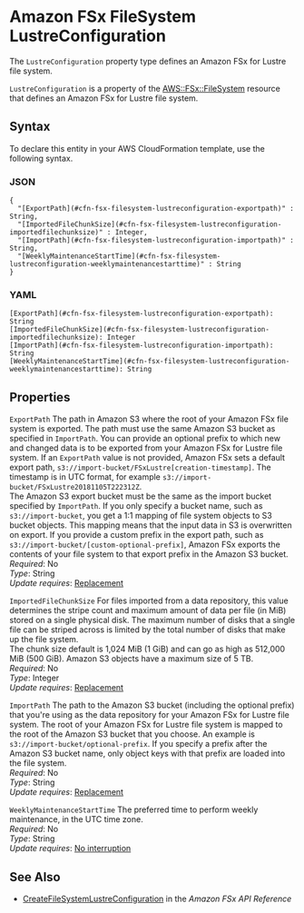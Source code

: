 # Amazon FSx FileSystem LustreConfiguration<a name="aws-properties-fsx-filesystem-lustreconfiguration"></a>

<a name="aws-properties-fsx-filesystem-lustreconfiguration-inheritance"></a>The `LustreConfiguration` property type defines an Amazon FSx for Lustre file system\. 

`LustreConfiguration` is a property of the [AWS::FSx::FileSystem](aws-resource-fsx-filesystem.md) resource that defines an Amazon FSx for Lustre file system\.

## Syntax<a name="aws-properties-fsx-filesystem-lustreconfiguration-syntax"></a>

To declare this entity in your AWS CloudFormation template, use the following syntax\.

### JSON<a name="aws-properties-fsx-filesystem-lustreconfiguration-syntax.json"></a>

```
{
  "[ExportPath](#cfn-fsx-filesystem-lustreconfiguration-exportpath)" : String,
  "[ImportedFileChunkSize](#cfn-fsx-filesystem-lustreconfiguration-importedfilechunksize)" : Integer,
  "[ImportPath](#cfn-fsx-filesystem-lustreconfiguration-importpath)" : String,
  "[WeeklyMaintenanceStartTime](#cfn-fsx-filesystem-lustreconfiguration-weeklymaintenancestarttime)" : String
}
```

### YAML<a name="aws-properties-fsx-filesystem-lustreconfiguration-syntax.yaml"></a>

```
[ExportPath](#cfn-fsx-filesystem-lustreconfiguration-exportpath): String
[ImportedFileChunkSize](#cfn-fsx-filesystem-lustreconfiguration-importedfilechunksize): Integer
[ImportPath](#cfn-fsx-filesystem-lustreconfiguration-importpath): String
[WeeklyMaintenanceStartTime](#cfn-fsx-filesystem-lustreconfiguration-weeklymaintenancestarttime): String
```

## Properties<a name="aws-properties-fsx-filesystem-lustreconfiguration-properties"></a>

`ExportPath`  <a name="cfn-fsx-filesystem-lustreconfiguration-exportpath"></a>
The path in Amazon S3 where the root of your Amazon FSx file system is exported\. The path must use the same Amazon S3 bucket as specified in `ImportPath`\. You can provide an optional prefix to which new and changed data is to be exported from your Amazon FSx for Lustre file system\. If an `ExportPath` value is not provided, Amazon FSx sets a default export path, `s3://import-bucket/FSxLustre[creation-timestamp]`\. The timestamp is in UTC format, for example `s3://import-bucket/FSxLustre20181105T222312Z`\.  
The Amazon S3 export bucket must be the same as the import bucket specified by `ImportPath`\. If you only specify a bucket name, such as `s3://import-bucket`, you get a 1:1 mapping of file system objects to S3 bucket objects\. This mapping means that the input data in S3 is overwritten on export\. If you provide a custom prefix in the export path, such as `s3://import-bucket/[custom-optional-prefix]`, Amazon FSx exports the contents of your file system to that export prefix in the Amazon S3 bucket\.  
 *Required*: No  
 *Type*: String  
 *Update requires*: [Replacement](using-cfn-updating-stacks-update-behaviors.md#update-replacement) 

`ImportedFileChunkSize`  <a name="cfn-fsx-filesystem-lustreconfiguration-importedfilechunksize"></a>
For files imported from a data repository, this value determines the stripe count and maximum amount of data per file \(in MiB\) stored on a single physical disk\. The maximum number of disks that a single file can be striped across is limited by the total number of disks that make up the file system\.  
The chunk size default is 1,024 MiB \(1 GiB\) and can go as high as 512,000 MiB \(500 GiB\)\. Amazon S3 objects have a maximum size of 5 TB\.  
 *Required*: No  
 *Type*: Integer  
 *Update requires*: [Replacement](using-cfn-updating-stacks-update-behaviors.md#update-replacement) 

`ImportPath`  <a name="cfn-fsx-filesystem-lustreconfiguration-importpath"></a>
The path to the Amazon S3 bucket \(including the optional prefix\) that you're using as the data repository for your Amazon FSx for Lustre file system\. The root of your Amazon FSx for Lustre file system is mapped to the root of the Amazon S3 bucket that you choose\. An example is `s3://import-bucket/optional-prefix`\. If you specify a prefix after the Amazon S3 bucket name, only object keys with that prefix are loaded into the file system\.  
 *Required*: No  
 *Type*: String  
 *Update requires*: [Replacement](using-cfn-updating-stacks-update-behaviors.md#update-replacement) 

`WeeklyMaintenanceStartTime`  <a name="cfn-fsx-filesystem-lustreconfiguration-weeklymaintenancestarttime"></a>
The preferred time to perform weekly maintenance, in the UTC time zone\.  
 *Required*: No  
 *Type*: String  
 *Update requires*: [No interruption](using-cfn-updating-stacks-update-behaviors.md#update-no-interrupt) 

## See Also<a name="aws-properties-fsx-filesystem-lustreconfiguration-seealso"></a>
+ [CreateFileSystemLustreConfiguration](https://docs.aws.amazon.com/fsx/latest/APIReference/API_CreateFileSystemLustreConfiguration.html) in the *Amazon FSx API Reference*